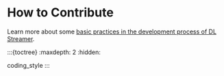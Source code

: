 # How to Contribute

Learn more about some
[basic practices in the development process of DL Streamer](./coding_style.md).

:::{toctree}
:maxdepth: 2
:hidden:

coding_style
:::
